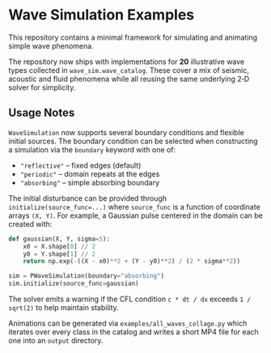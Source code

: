 # Wave Simulation Examples

This repository contains a minimal framework for simulating and animating simple wave phenomena.

The repository now ships with implementations for **20** illustrative wave
types collected in ``wave_sim.wave_catalog``.  These cover a mix of seismic,
acoustic and fluid phenomena while all reusing the same underlying 2‑D solver
for simplicity.

## Usage Notes

`WaveSimulation` now supports several boundary conditions and flexible initial
sources. The boundary condition can be selected when constructing a simulation
via the `boundary` keyword with one of:

* `"reflective"` – fixed edges (default)
* `"periodic"` – domain repeats at the edges
* `"absorbing"` – simple absorbing boundary

The initial disturbance can be provided through `initialize(source_func=...)`
where `source_func` is a function of coordinate arrays ``(X, Y)``. For example,
a Gaussian pulse centered in the domain can be created with:

```python
def gaussian(X, Y, sigma=5):
    x0 = X.shape[0] // 2
    y0 = Y.shape[1] // 2
    return np.exp(-((X - x0)**2 + (Y - y0)**2) / (2 * sigma**2))

sim = PWaveSimulation(boundary="absorbing")
sim.initialize(source_func=gaussian)
```

The solver emits a warning if the CFL condition ``c * dt / dx`` exceeds
``1 / sqrt(2)`` to help maintain stability.

Animations can be generated via ``examples/all_waves_collage.py`` which iterates
over every class in the catalog and writes a short MP4 file for each one into an
``output`` directory.
